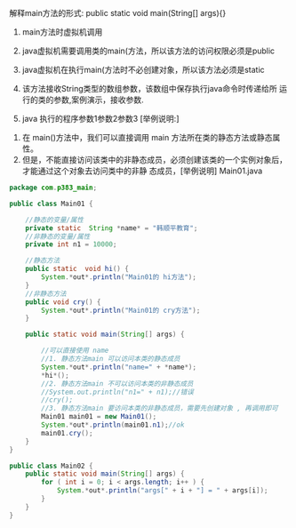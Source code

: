 解释main方法的形式: public static void main(String[] args){}
1. main方法时虚拟机调用

2. java虚拟机需要调用类的main(方法，所以该方法的访问权限必须是public

3. java虚拟机在执行main(方法时不必创建对象，所以该方法必须是static

4. 该方法接收String类型的数组参数，该数组中保存执行java命令时传递给所
  运行的类的参数,案例演示，接收参数.

5. java 执行的程序参数1参数2参数3 [举例说明:]

  

1) 在 main()方法中，我们可以直接调用 main 方法所在类的静态方法或静态属性。 
2)  但是，不能直接访问该类中的非静态成员，必须创建该类的一个实例对象后，才能通过这个对象去访问类中的非静 态成员，[举例说明] Main01.java

```java
package com.p383_main;

public class Main01 {

​    //静态的变量/属性
​    private static  String *name* = "韩顺平教育";
​    //非静态的变量/属性
​    private int n1 = 10000;

​    //静态方法
​    public static  void hi() {
​        System.*out*.println("Main01的 hi方法");
​    }
​    //非静态方法
​    public void cry() {
​        System.*out*.println("Main01的 cry方法");
​    }

​    public static void main(String[] args) {

​        //可以直接使用 name
​        //1. 静态方法main 可以访问本类的静态成员
​        System.*out*.println("name=" + *name*);
​        *hi*();
​        //2. 静态方法main 不可以访问本类的非静态成员
​        //System.out.println("n1=" + n1);//错误
​        //cry();
​        //3. 静态方法main 要访问本类的非静态成员，需要先创建对象 , 再调用即可
​        Main01 main01 = new Main01();
​        System.*out*.println(main01.n1);//ok
​        main01.cry();
​    }
}
```









```java
public class Main02 {
    public static void main(String[] args) {
        for ( int i = 0; i < args.length; i++ ) {
            System.*out*.println("args[" + i + "] = " + args[i]);
        }
    }
}
```

